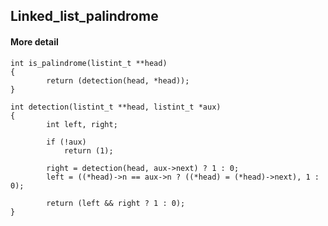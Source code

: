 ## Linked_list_palindrome

#### More detail

    int is_palindrome(listint_t **head)  
    {
    		return (detection(head, *head));  
    }

    int detection(listint_t **head, listint_t *aux)  
    {  
    		int left, right;
    
    		if (!aux)  
    			return (1);
    	
    		right = detection(head, aux->next) ? 1 : 0;  
    		left = ((*head)->n == aux->n ? ((*head) = (*head)->next), 1 : 0);
    	
    		return (left && right ? 1 : 0);  
    }
